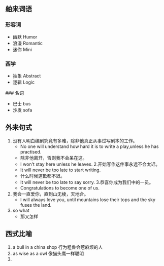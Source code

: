 ## 舶来词语

### 形容词

- 幽默 Humor
- 浪漫 Romantic
- 迷你 Mini

### 西学
- 抽象 Abstract
- 逻辑 Logic

### 名词

- 巴士 bus
- 沙发 sofa


## 外来句式
1. 没有人明白编剧究竟有多难，除非他真正从事过写剧本的工作。 
    - No one will understand how hard it is to write a play,unless he has practised.
    - 除非他离开，否则我不会呆在这。
    - I won't stay here unless he leaves.
2.开始写作这件事永远不会太迟。
    - It will never be too late to start writing.
    - 什么时候道歉都不迟。
    - It will never be too late to say sorry.
3.恭喜你成为我们中的一员。
    - Congratulations to become one of us.
4. 我会一直爱你，直到山无棱，天地合。
    - I will always love you, until mountains lose their tops and the sky fuses the land.
5. so what
    - 那又怎样
 
 
## 西式比喻

1. a bull in a china shop 行为粗鲁会惹麻烦的人
2. as wise as a owl 像猫头鹰一样聪明
3. 

